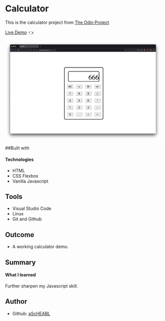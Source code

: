 # Calculator <br>

This is the calculator project from [The Odin Project](https://www.theodinproject.com/lessons/foundations-calculator) <br>

[Live Demo](https://ascheabl.github.io/Calculator/) 👈

![Screenshot of the live demo](./resources/images/Screen%20Shot%202022-07-27%20at%203.22.39%20AM.png)

##Built with <br>

#### Technologies <br>

- HTML <br>
- CSS Flexbox <br>
- Vanilla Javascript <br>

## Tools <br>

- Visual Studio Code <br>
- Linux <br>
- Git and Github <br>

## Outcome <br>

- A working calculator demo. <br>

## Summary

#### What I learned <br>

Further sharpen my Javascript skill. <br>

## Author <br>

- Github: [aScHEABL](https://github.com/aScHEABL)
